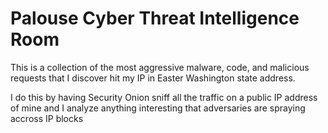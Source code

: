 # Palouse Cyber Threat Intelligence Room
This is a collection of the most aggressive malware, code, and malicious requests that I discover hit my IP in Easter Washington state address.

I do this by having Security Onion sniff all the traffic on a public IP address of mine 
and I analyze anything interesting that adversaries are spraying accross IP blocks
